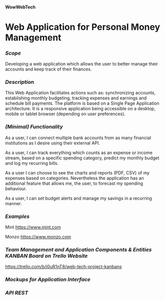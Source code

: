 #### WowWebTech

# **Web Application for Personal Money Management**


### *_Scope_*

Developing a web application which allows the user to better manage their accounts and keep track of their finances.


### *_Description_*

This Web Application facilitates actions such as: synchronizing accounts, establishing monthly budgeting, tracking expenses and earnings and schedule bill payments.
The platform is based on a Single Page Application architecture. It is a responsive application being accessible on a desktop, mobile or tablet browser (depending on user preferences).


### *_(Minimal) Functionality_*

As a user, I can connect multiple bank accounts from as many financial institutions as I desire using their external API.

As a user, I can track everything which counts as an expense or income stream, based on a specific spending category, predict my monthly budget and log my recurring bills.

As a user I can choose to see the charts and reports (PDF, CSV) of my expenses based on categories. Nevertheless the application has an additional feature that allows me, the user, to forecast my spending behaviour.

As a user, I can set budget alerts and manage my savings in a recurring manner.


### *_Examples_*

Mint
https://www.mint.com

Monzo
https://www.monzo.com


### *_Team Management and Application Components & Entities KANBAN Board on Trello Website_*

https://trello.com/b/i0uR1nT8/web-tech-project-kanbans


### *_Mockups for Application Interface_*

### *_API REST_*
